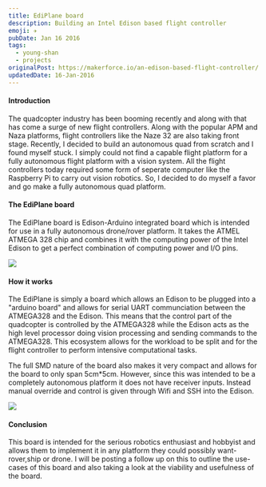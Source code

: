 ```yaml
---
title: EdiPlane board
description: Building an Intel Edison based flight controller
emoji: ✈️
pubDate: Jan 16 2016
tags:
  - young-shan
  - projects
originalPost: https://makerforce.io/an-edison-based-flight-controller/
updatedDate: 16-Jan-2016
---
```


#### Introduction

The quadcopter industry has been booming recently and along with that has come a surge of new flight controllers. Along with the popular APM and Naza platforms, flight controllers like the Naze 32 are also taking front stage. Recently, I decided to build an autonomous quad from scratch and I found myself stuck. I simply could not find a capable flight platform for a fully autonomous flight platform with a vision system. All the flight controllers today required some form of seperate computer like the Raspberry Pi to carry out vision robotics. So, I decided to do myself a favor and go make a fully autonomous quad platform.

#### The EdiPlane board

The EdiPlane board is Edison-Arduino integrated board which is intended for use in a fully autonomous drone/rover platform. It takes the ATMEL ATMEGA 328 chip and combines it with the computing power of the Intel Edison to get a perfect combination of computing power and I/O pins.

![](https://makerforce.io/content/images/2016/01/Edison-image.jpg)

#### How it works

The EdiPlane is simply a board which allows an Edison to be plugged into a "arduino board" and allows for serial UART communciation between the ATMEGA328 and the Edison. This means that the control part of the quadcopter is controlled by the ATMEGA328 while the Edison acts as the high level processor doing vision processing and sending commands to the ATMEGA328. This ecosystem allows for the workload to be split and for the flight controller to perform intensive computational tasks.

The full SMD nature of the board also makes it very compact and allows for the board to only span 5cm\*5cm. However, since this was intended to be a completely autonomous platform it does not have receiver inputs. Instead manual override and control is given through Wifi and SSH into the Edison.

![](https://makerforce.io/content/images/2016/01/Board-rev-6.PNG)

#### Conclusion

This board is intended for the serious robotics enthusiast and hobbyist and allows them to implement it in any platform they could possibly want-rover,ship or drone. I will be posting a follow up on this to outline the use-cases of this board and also taking a look at the viability and usefulness of the board.
